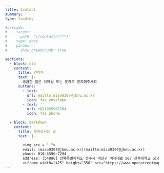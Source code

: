 ```yaml
---
title: Contact
summary: ''
type: landing

#cascade:
#  - target:
#      path: '{/contact/*/**}'
#    type: docs
#    params:
#      show_breadcrumb: true

sections:
  - block: cta
    content: 
      title: 연락처
      text: |-
        궁금한 점은 이메일 또는 문자로 문의해주세요
      buttons:
        - text: ''
          url: mailto:miso0307@jbnu.ac.kr
          icon: fas envelope
        - text: ''
          url: +821055967294
          icon: fas phone

  - block: markdown
    content:
      title: 찾아오시는 길
      text: |-

        <img src = " ">
        email: [miso0307@jbnu.ac.kr](mailto:miso0307@jbnu.ac.kr)  
        phone: 010-5596-7294  
        address: [54896] 전북특별자치도 전주시 덕진구 백제대로 567 전북대학교 공과대학 7호관 
        <iframe width="425" height="350" src="https://www.openstreetmap.org/export/embed.html?bbox=124.14001464843751%2C34.21634468843465%2C128.75427246093753%2C37.4356124041315&amp;layer=mapnik" style="border: 1px solid black"></iframe><br/><small><a href="https://www.openstreetmap.org/?#map=8/35.842/126.447">큰 지도 보기</a></small>
---
```


